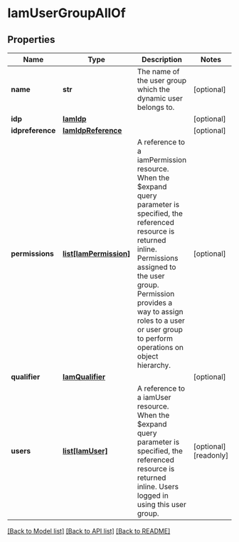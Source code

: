 # IamUserGroupAllOf

## Properties
Name | Type | Description | Notes
------------ | ------------- | ------------- | -------------
**name** | **str** | The name of the user group which the dynamic user belongs to.    | [optional] 
**idp** | [**IamIdp**](.md) |  | [optional] 
**idpreference** | [**IamIdpReference**](.md) |  | [optional] 
**permissions** | [**list[IamPermission]**](IamPermission.md) | A reference to a iamPermission resource. When the $expand query parameter is specified, the referenced resource is returned inline. Permissions assigned to the user group. Permission provides a way to assign roles to a user or user group to perform operations on object hierarchy.  | [optional] 
**qualifier** | [**IamQualifier**](.md) |  | [optional] 
**users** | [**list[IamUser]**](IamUser.md) | A reference to a iamUser resource. When the $expand query parameter is specified, the referenced resource is returned inline. Users logged in using this user group.  | [optional] [readonly] 

[[Back to Model list]](../README.md#documentation-for-models) [[Back to API list]](../README.md#documentation-for-api-endpoints) [[Back to README]](../README.md)


